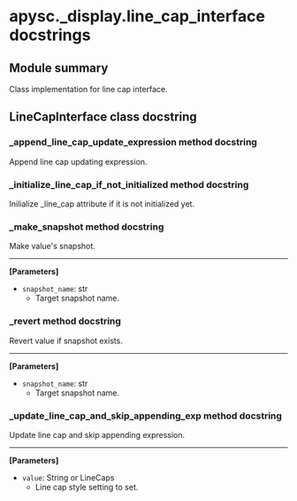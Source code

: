 # apysc._display.line_cap_interface docstrings

## Module summary

Class implementation for line cap interface.

## LineCapInterface class docstring



### _append_line_cap_update_expression method docstring

Append line cap updating expression.

### _initialize_line_cap_if_not_initialized method docstring

Inilialize _line_cap attribute if it is not initialized yet.

### _make_snapshot method docstring

Make value's snapshot.<hr>

**[Parameters]**

- `snapshot_name`: str
  - Target snapshot name.

### _revert method docstring

Revert value if snapshot exists.<hr>

**[Parameters]**

- `snapshot_name`: str
  - Target snapshot name.

### _update_line_cap_and_skip_appending_exp method docstring

Update line cap and skip appending expression.<hr>

**[Parameters]**

- `value`: String or LineCaps
  - Line cap style setting to set.